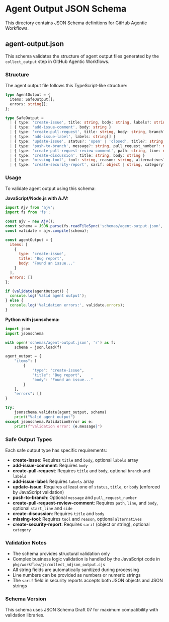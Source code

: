 # Agent Output JSON Schema

This directory contains JSON Schema definitions for GitHub Agentic Workflows.

## agent-output.json

This schema validates the structure of agent output files generated by the `collect_output` step in GitHub Agentic Workflows.

### Structure

The agent output file follows this TypeScript-like structure:

```typescript
type AgentOutput = {
  items: SafeOutput[];
  errors: string[];
};

type SafeOutput = 
  | { type: 'create-issue', title: string, body: string, labels?: string[] }
  | { type: 'add-issue-comment', body: string }
  | { type: 'create-pull-request', title: string, body: string, branch?: string, labels?: string[] }
  | { type: 'add-issue-label', labels: string[] }
  | { type: 'update-issue', status?: 'open' | 'closed', title?: string, body?: string, issue_number?: number | string }
  | { type: 'push-to-branch', message?: string, pull_request_number?: number | string }
  | { type: 'create-pull-request-review-comment', path: string, line: number | string, body: string, start_line?: number | string, side?: 'LEFT' | 'RIGHT' }
  | { type: 'create-discussion', title: string, body: string }
  | { type: 'missing-tool', tool: string, reason: string, alternatives?: string }
  | { type: 'create-security-report', sarif: object | string, category?: string };
```

### Usage

To validate agent output using this schema:

**JavaScript/Node.js with AJV:**
```javascript
import Ajv from 'ajv';
import fs from 'fs';

const ajv = new Ajv();
const schema = JSON.parse(fs.readFileSync('schemas/agent-output.json', 'utf8'));
const validate = ajv.compile(schema);

const agentOutput = {
  items: [
    {
      type: 'create-issue',
      title: 'Bug report',
      body: 'Found an issue...'
    }
  ],
  errors: []
};

if (validate(agentOutput)) {
  console.log('Valid agent output');
} else {
  console.log('Validation errors:', validate.errors);
}
```

**Python with jsonschema:**
```python
import json
import jsonschema

with open('schemas/agent-output.json', 'r') as f:
    schema = json.load(f)

agent_output = {
    "items": [
        {
            "type": "create-issue",
            "title": "Bug report", 
            "body": "Found an issue..."
        }
    ],
    "errors": []
}

try:
    jsonschema.validate(agent_output, schema)
    print("Valid agent output")
except jsonschema.ValidationError as e:
    print(f"Validation error: {e.message}")
```

### Safe Output Types

Each safe output type has specific requirements:

- **create-issue**: Requires `title` and `body`, optional `labels` array
- **add-issue-comment**: Requires `body` 
- **create-pull-request**: Requires `title` and `body`, optional `branch` and `labels`
- **add-issue-label**: Requires `labels` array
- **update-issue**: Requires at least one of `status`, `title`, or `body` (enforced by JavaScript validation)
- **push-to-branch**: Optional `message` and `pull_request_number`
- **create-pull-request-review-comment**: Requires `path`, `line`, and `body`, optional `start_line` and `side`
- **create-discussion**: Requires `title` and `body`
- **missing-tool**: Requires `tool` and `reason`, optional `alternatives`
- **create-security-report**: Requires `sarif` (object or string), optional `category`

### Validation Notes

- The schema provides structural validation only
- Complex business logic validation is handled by the JavaScript code in `pkg/workflow/js/collect_ndjson_output.cjs`
- All string fields are automatically sanitized during processing
- Line numbers can be provided as numbers or numeric strings
- The `sarif` field in security reports accepts both JSON objects and JSON strings

### Schema Version

This schema uses JSON Schema Draft 07 for maximum compatibility with validation libraries.